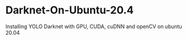 # Darknet-On-Ubuntu-20.4
Installing  YOLO Darknet  with GPU, CUDA, cuDNN and openCV  on  ubuntu 20.04

